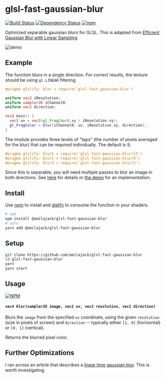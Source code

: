 glsl-fast-gaussian-blur
=======================

[![Build Status](https://travis-ci.org/amilajack/glsl-fast-gaussian-blur.svg?branch=master)](https://travis-ci.org/amilajack/glsl-fast-gaussian-blur)
[![Dependency Status](https://img.shields.io/david/dev/amilajack/glsl-fast-gaussian-blur.svg)](https://david-dm.org/amilajack/glsl-fast-gaussian-blur)
[![npm](https://img.shields.io/npm/dm/@amilajack/glsl-fast-gaussian-blur.svg)](https://npm-stat.com/charts.html?package=@amilajack/glsl-fast-gaussian-blur)

Optimized separable gaussian blurs for GLSL. This is adapted from [Efficient Gaussian Blur with Linear Sampling](http://rastergrid.com/blog/2010/09/efficient-gaussian-blur-with-linear-sampling/).

![demo](./img/demo.gif)

## Example

The function blurs in a single direction. For correct results, the texture should be using `gl.LINEAR` filtering.

```glsl
#pragma glslify: blur = require('glsl-fast-gaussian-blur')

uniform vec2 iResolution;
uniform sampler2D iChannel0;
uniform vec2 direction;

void main() {
  vec2 uv = vec2(gl_FragCoord.xy / iResolution.xy);
  gl_FragColor = blur(iChannel0, uv, iResolution.xy, direction);
}
```

The module provides three levels of "taps" (the number of pixels averaged for the blur) that can be required individually. The default is 9.

```glsl
#pragma glslify: blur1 = require('glsl-fast-gaussian-blur/13')
#pragma glslify: blur2 = require('glsl-fast-gaussian-blur/9')
#pragma glslify: blur3 = require('glsl-fast-gaussian-blur/5')
```

Since this is separable, you will need multiple passes to blur an image in both directions. See [here](https://github.com/mattdesl/lwjgl-basics/wiki/ShaderLesson5) for details or [the demo](./demo/index.js) for an implementation.

## Install

Use [npm](https://www.npmjs.com/) to install and [glslify](https://github.com/stackgl/glslify) to consume the function in your shaders.

```bash
# npm
npm install @amilajack/glsl-fast-gaussian-blur
# yarn
yarn add @amilajack/glsl-fast-gaussian-blur
```

## Setup
```bash
git clone https://github.com/amilajack/glsl-fast-gaussian-blur
cd glsl-fast-gaussian-blur
yarn
yarn start
```

## Usage

[![NPM](https://nodei.co/npm/glsl-fast-gaussian-blur.png)](https://www.npmjs.com/package/glsl-fast-gaussian-blur)

#### `vec4 blur(sampler2D image, vec2 uv, vec2 resolution, vec2 direction)`

Blurs the `image` from the specified `uv` coordinate, using the given `resolution` (size in pixels of screen) and `direction` -- typically either `[1, 0]` (horizontal) or `[0, 1]` (vertical).

Returns the blurred pixel color.

## Further Optimizations

I ran across an article that describes a [linear time gaussian blur](http://blog.ivank.net/fastest-gaussian-blur.html). This is worth investigating.
